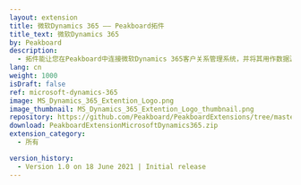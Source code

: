 ```yaml
---
layout: extension
title: 微软Dynamics 365 —— Peakboard拓件
title_text: 微软Dynamics 365
by: Peakboard
description: 
  - 拓件能让您在Peakboard中连接微软Dynamics 365客户关系管理系统，并将其用作数据源。您可以直接从系统中读取数据，选择需要的表和列。
lang: cn
weight: 1000
isDraft: false
ref: microsoft-dynamics-365
image: MS_Dynamics_365_Extention_Logo.png
image_thumbnail: MS_Dynamics_365_Extention_Logo_thumbnail.png
repository: https://github.com/Peakboard/PeakboardExtensions/tree/master/MicrosoftDynamics365
download: PeakboardExtensionMicrosoftDynamics365.zip
extension_category:
  - 所有

version_history:
  - Version 1.0 on 18 June 2021 | Initial release
---
```

